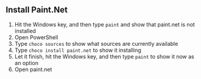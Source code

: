 ## Install Paint.Net

1. Hit the Windows key, and then type `paint` and show that paint.net is not installed
1. Open PowerShell
1. Type `choco sources` to show what sources are currently available
1. Type `choco install paint.net` to show it installing
1. Let it finish, hit the Windows key, and then type `paint` to show it now as an option
1. Open paint.net
